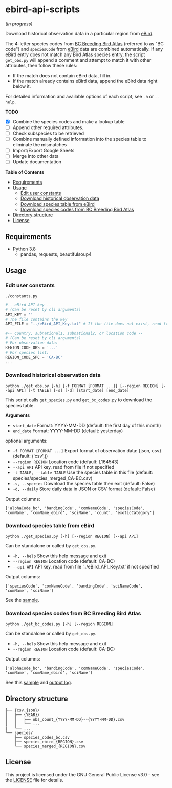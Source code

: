 # ebird-api-scripts

_(In progress)_

Download historical observation data in a particular region from [eBird](https://ebird.org/).

The 4-letter species codes from [BC Breeding Bird Atlas](https://www.birdatlas.bc.ca) (referred to as "BC code") and `speciesCode` from [eBird](https://ebird.org/) data are combined automatically. If any eBird entry does not match any Bird Atlas species entry, the script `get_obs.py` will append a comment and attempt to match it with other attributes, then follow these rules:
- If the match does not contain eBird data, fill in.
- If the match already contains eBird data, append the eBird data right below it.

For detailed information and available options of each script, see `-h` or `--help`.

**TODO**
- [x] Combine the species codes and make a lookup table
- [ ] Append other required attributes.
- [ ] Check subspecies to be retrieved
- [ ] Combine manually defined information into the species table to eliminate the mismatches
- [ ] Import/Export Google Sheets
- [ ] Merge into other data
- [ ] Update documentation

<!-- @import "[TOC]" {cmd="toc" depthFrom=2 depthTo=6 orderedList=false} -->

**Table of Contents**

<!-- code_chunk_output -->

- [Requirements](#requirements)
- [Usage](#usage)
  - [Edit user constants](#edit-user-constants)
  - [Download historical observation data](#download-historical-observation-data)
  - [Download species table from eBird](#download-species-table-from-ebird)
  - [Download species codes from BC Breeding Bird Atlas](#download-species-codes-from-bc-breeding-bird-atlas)
- [Directory structure](#directory-structure)
- [License](#license)

<!-- /code_chunk_output -->


## Requirements

- Python 3.8
  - pandas, requests, beautifulsoup4


## Usage

### Edit user constants

```
./constants.py
```

```python
#-- eBird API key --
# (Can be reset by cli arguments)
API_KEY = ''
# The file contains the key
API_FILE = "../eBird_API_Key.txt" # If the file does not exist, read from the terminal

#-- Country, subnational1, subnational2, or location code --
# (Can be reset by cli arguments)
# For observation data:
REGION_CODE_OBS = '...'
# For species list:
REGION_CODE_SPC = 'CA-BC'
...
```

### Download historical observation data

```
python ./get_obs.py [-h] [-f FORMAT [FORMAT ...]] [--region REGION] [--api API] [-t TABLE] [-s] [-d] [start_date] [end_date]
```

This script calls `get_species.py` and `get_bc_codes.py` to download the species table.

**Arguments**

- `start_date`            Format: YYYY-MM-DD (default: the first day of this month)
- `end_date`              Format: YYYY-MM-DD (default: yesterday)

optional arguments:
- `-f FORMAT [FORMAT ...]` Export format of observation data: {json, csv} (default: ('csv',))
- `--region REGION`       Location code (default: L164543)
- `--api API`             API key, read from file if not specified
- `-t TABLE, --table TABLE` Use the species table in this file (default: species/species_merged_CA-BC.csv)
- `-s, --species`         Download the species table then exit (default: False)
- `-d, --daily`           Store daily data in JSON or CSV format (default: False)

Output columns:

```
['alphaCode_bc', 'bandingCode', 'comNameCode', 'speciesCode', 'comName', 'comName_ebird', 'sciName', 'count', 'exoticCategory']
```

### Download species table from eBird

```
python ./get_species.py [-h] [--region REGION] [--api API]
```

Can be standalone or called by `get_obs.py`.

- `-h, --help`       Show this help message and exit
- `--region REGION`  Location code (default: CA-BC)
- `--api API`        API key, read from file '../eBird_API_Key.txt' if not specified

Output columns:

```
['speciesCode', 'comNameCode', 'bandingCode', 'sciNameCode', 'comName', 'sciName']
```

See the [sample](https://drive.google.com/file/d/1-bbMrjWZNcQr7BxJiD6rPGlo38eNlMyc/view?usp=share_link).

### Download species codes from BC Breeding Bird Atlas

```
python ./get_bc_codes.py [-h] [--region REGION]
```

Can be standalone or called by `get_obs.py`.

- `-h, --help`       Show this help message and exit
- `--region REGION`  Location code (default: CA-BC)

Output columns:

```
['alphaCode_bc', 'bandingCode', 'comNameCode', 'speciesCode', 'comName', 'comName_ebird', 'sciName']
```

See this [sample](species/species_ebird_L164543.csv) and [output log](species/species_merged_CA-BC.log).

## Directory structure

```
├── {csv,json}/
│   ├── {YEAR}/
│   │   ├── obs_count_{YYYY-MM-DD}--{YYYY-MM-DD}.csv
│   │   └── ...
|   └── ...
└── species/
    ├── species_codes_bc.csv
    ├── species_ebird_{REGION}.csv
    └── species_merged_{REGION}.csv
```

## License

This project is licensed under the GNU General Public License v3.0 - see the [LICENSE](LICENSE) file for details.